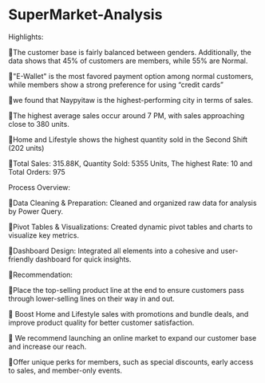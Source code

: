 # SuperMarket-Analysis

Highlights:

🔹The customer base is fairly balanced between genders. Additionally, the data shows that 45% of customers are members, while 55% are Normal.

🔹"E-Wallet" is the most favored payment option among normal customers, while members show a strong preference for using “credit cards”

🔹we found that Naypyitaw is the highest-performing city in terms of sales.

🔹The highest average sales occur around 7 PM, with sales approaching close to 380 units.

🔹Home and Lifestyle shows the highest quantity sold in the Second Shift (202 units)

🔹Total Sales: 315.88K, Quantity Sold: 5355 Units, The highest Rate: 10 and Total Orders: 975

Process Overview:

🔹Data Cleaning & Preparation: Cleaned and organized raw data for analysis by Power Query.

🔹Pivot Tables & Visualizations: Created dynamic pivot tables and charts to visualize key metrics.

🔹Dashboard Design: Integrated all elements into a cohesive and user-friendly dashboard for quick insights.

📝Recommendation:

🔹Place the top-selling product line at the end to ensure customers pass through lower-selling lines on their way in and out.

🔹 Boost Home and Lifestyle sales with promotions and bundle deals, and improve product quality for better customer satisfaction.

🔹 We recommend launching an online market to expand our customer base and increase our reach.

🔹Offer unique perks for members, such as special discounts, early access to sales, and member-only events.

